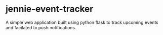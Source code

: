 # jennie-event-tracker
A simple web application built using python flask to track upcoming events and facilated to push notifications.
